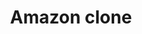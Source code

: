 ---
title: 'Amazon clone'
description: "Amazon clone"
image: "/images/projects/amazon.png"
tag: ["All", "Web"]
gitUrl: "/"
previewUrl: "https://amzn-clone-yr59.vercel.app/"
---